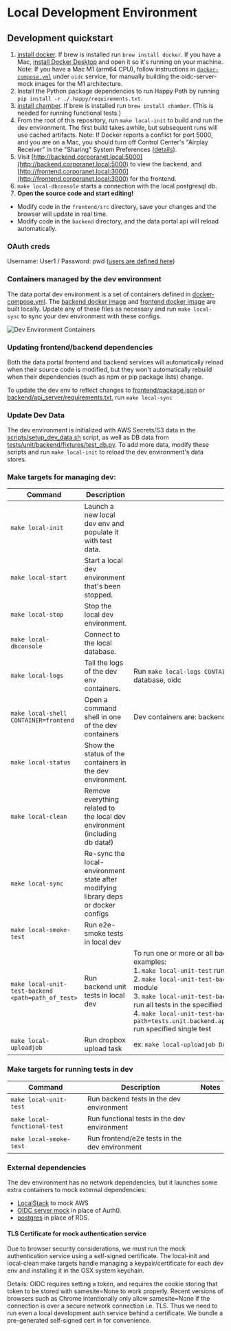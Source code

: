 # Local Development Environment

## Development quickstart

1. [install docker](https://docs.docker.com/get-docker/). If brew is installed run `brew install docker`. If you have a Mac, [install Docker Desktop](https://www.docker.com/products/docker-desktop) and open it so it's running on your machine. Note: If you have a Mac M1 (arm64 CPU), follow instructions in [`docker-compose.yml`](docker-compose.yml) under `oidc` service, for manually building the oidc-server-mock images for the M1 architecture.
1. Install the Python package dependencies to run Happy Path by running `pip install -r ./.happy/requirements.txt`.
1. [install chamber](https://github.com/segmentio/chamber). If brew is installed run `brew install chamber`. (This is needed for running functional tests.)
1. From the root of this repository, run `make local-init` to build and run the dev environment. The first build takes awhile, but subsequent runs will use cached artifacts. Note: If Docker reports a conflict for port 5000, and you are on a Mac, you should turn off Control Center's "Airplay Receiver" in the "Sharing" System Preferences ([details](https://developer.apple.com/forums/thread/682332)).
1. Visit [http://backend.corporanet.local:5000](http://backend.corporanet.local:5000) to view the backend, and [http://frontend.corporanet.local:3000](http://frontend.corporanet.local:3000) for the frontend.
1. `make local-dbconsole` starts a connection with the local postgresql db.
1. **Open the source code and start editing!**

- Modify code in the `frontend/src` directory, save your changes and the browser will update in real time.
- Modify code in the `backend` directory, and the data portal api will reload automatically.

### OAuth creds

Username: User1 / Password: pwd ([users are defined here](oauth/users.json))

### Containers managed by the dev environment

The data portal dev environment is a set of containers defined in [docker-compose.yml](docker-compose.yml). The [backend docker image](backend/Dockerfile) and [frontend docker image](frontend/Dockerfile) are built locally. Update any of these files as necessary and run `make local-sync` to sync your dev environment with these configs.

![Dev Environment Containers](docs/docker_dev.jpg)

### Updating frontend/backend dependencies

Both the data portal frontend and backend services will automatically reload when their source code is modified, but they won't automatically rebuild when their dependencies (such as npm or pip package lists) change.

To update the dev env to reflect changes to [frontend/package.json](frontend/package.json) or [backend/api_server/requirements.txt](backend/api_server/requirements.txt), run `make local-sync`

### Update Dev Data

The dev environment is initialized with AWS Secrets/S3 data in the [scripts/setup_dev_data.sh](scripts/setup_dev_data.sh) script, as well as DB data from [tests/unit/backend/fixtures/test_db.py](tests/unit/backend/fixtures/test_db.py). To add more data, modify these scripts and run `make local-init` to reload the dev environment's data stores.

### Make targets for managing dev:

| Command                                            | Description                                                                        | Notes                                                                                                                                                                                                                                                                                                                                                                                                                                                                                                                                                                                                                                                                                                       |
| -------------------------------------------------- | ---------------------------------------------------------------------------------- | ----------------------------------------------------------------------------------------------------------------------------------------------------------------------------------------------------------------------------------------------------------------------------------------------------------------------------------------------------------------------------------------------------------------------------------------------------------------------------------------------------------------------------------------------------------------------------------------------------------------------------------------------------------------------------------------------------------- |
| `make local-init`                                  | Launch a new local dev env and populate it with test data.                         |                                                                                                                                                                                                                                                                                                                                                                                                                                                                                                                                                                                                                                                                                                             |
| `make local-start`                                 | Start a local dev environment that's been stopped.                                 |                                                                                                                                                                                                                                                                                                                                                                                                                                                                                                                                                                                                                                                                                                             |
| `make local-stop`                                  | Stop the local dev environment.                                                    |                                                                                                                                                                                                                                                                                                                                                                                                                                                                                                                                                                                                                                                                                                             |
| `make local-dbconsole`                             | Connect to the local database.                                                     |                                                                                                                                                                                                                                                                                                                                                                                                                                                                                                                                                                                                                                                                                                             |
| `make local-logs`                                  | Tail the logs of the dev env containers.                                           | Run `make local-logs CONTAINER=backend` to tail the logs of a specific container. Dev containers are: backend, frontend, localstack, database, oidc                                                                                                                                                                                                                                                                                                                                                                                                                                                                                                                                                         |
| `make local-shell CONTAINER=frontend`              | Open a command shell in one of the dev containers                                  | Dev containers are: backend, frontend, localstack, database, oidc                                                                                                                                                                                                                                                                                                                                                                                                                                                                                                                                                                                                                                           |
| `make local-status`                                | Show the status of the containers in the dev environment.                          |                                                                                                                                                                                                                                                                                                                                                                                                                                                                                                                                                                                                                                                                                                             |
| `make local-clean`                                 | Remove everything related to the local dev environment (including db data!)        |                                                                                                                                                                                                                                                                                                                                                                                                                                                                                                                                                                                                                                                                                                             |
| `make local-sync`                                  | Re-sync the local-environment state after modifying library deps or docker configs |                                                                                                                                                                                                                                                                                                                                                                                                                                                                                                                                                                                                                                                                                                             |
| `make local-smoke-test`                            | Run e2e-smoke tests in local dev                                                   |                                                                                                                                                                                                                                                                                                                                                                                                                                                                                                                                                                                                                                                                                                             |
| `make local-unit-test-backend <path=path_of_test>` | Run backend unit tests in local dev                                                | To run one or more or all backend tests. If path is not specified it will run all backend tests<br/> examples: <br/> 1. `make local-unit-test` run all backend tests <br/> 2. `make local-unit-test-backend path=tests.unit.backend.api_server.test_v1_collection_upload_link` run all tests in the specified module <br/> 3. `make local-unit-test-backend path=tests.unit.backend.api_server.test_v1_collection_upload_link.TestCollectionUploadLink` run all tests in the specified class <br/> 4. `make local-unit-test-backend path=tests.unit.backend.api_server.test_v1_collection_upload_link.TestCollectionUploadLink.test__cancel_dataset_download__ok` run specified single test |
| `make local-uploadjob`                             | Run dropbox upload task                                                            | ex: `make local-uploadjob DATASET_ID=xxxxxx DROPBOX_URL="https://www.dropbox.com/asdfasdf?dl=0"`                                                                                                                                                                                                                                                                                                                                                                                                                                                                                                                                                                                                            |

### Make targets for running tests in dev

| Command                      | Description                                   | Notes |
| ---------------------------- | --------------------------------------------- | ----- |
| `make local-unit-test`       | Run backend tests in the dev environment      |       |
| `make local-functional-test` | Run functional tests in the dev environment   |       |
| `make local-smoke-test`      | Run frontend/e2e tests in the dev environment |       |

### External dependencies

The dev environment has no network dependencies, but it launches some extra containers to mock external dependencies:

- [LocalStack](https://github.com/localstack/localstack) to mock AWS
- [OIDC server mock](https://github.com/Soluto/oidc-server-mock) in place of Auth0.
- [postgres](https://hub.docker.com/_/postgres) in place of RDS.

#### TLS Certificate for mock authentication service

Due to browser security considerations, we must run the mock authentication
service using a self-signed certificate. The local-init and local-clean make targets
handle managing a keypair/certificate for each dev env and installing it in the
OSX system keychain.

Details: OIDC requires setting a token, and requires the cookie storing that
token to be stored with samesite=None to work properly. Recent versions of
browsers such as Chrome intentionally only allow samesite=None if the connection
is over a secure network connection i.e. TLS. Thus we need to run even a local
development auth service behind a certificate. We bundle a pre-generated
self-signed cert in for convenience.
